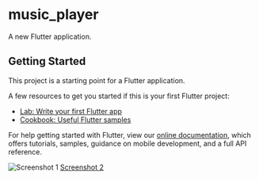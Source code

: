 # music_player

A new Flutter application.

## Getting Started

This project is a starting point for a Flutter application.

A few resources to get you started if this is your first Flutter project:

- [Lab: Write your first Flutter app](https://flutter.dev/docs/get-started/codelab)
- [Cookbook: Useful Flutter samples](https://flutter.dev/docs/cookbook)

For help getting started with Flutter, view our
[online documentation](https://flutter.dev/docs), which offers tutorials,
samples, guidance on mobile development, and a full API reference.

![Screenshot 1](https://github.com/onumengine/onumengine.github.io/tree/main/appScreenshots/nowplayingpage?raw=true)
[Screenshot 2](https://github.com/onumengine/onumengine.github.io/blob/main/appScreenshots/KT_note_list_activity.png)
